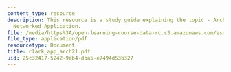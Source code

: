 ```yaml
---
content_type: resource
description: This resource is a study guide explaining the topic - Architecting a
  Networked Application.
file: /media/https%3A/open-learning-course-data-rc.s3.amazonaws.com/esd-68j-communications-and-information-policy-spring-2006/25c3241752429eb4dba5e7494d53b327_clark_app_arch21.pdf
file_type: application/pdf
resourcetype: Document
title: clark_app_arch21.pdf
uid: 25c32417-5242-9eb4-dba5-e7494d53b327
---
```

